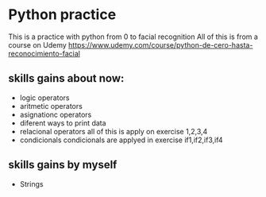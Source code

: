 # Python practice
This is a practice with python from 0 to facial recognition
All of this is from a course on Udemy
https://www.udemy.com/course/python-de-cero-hasta-reconocimiento-facial

## skills gains about now:
+ logic operators
+ aritmetic operators
+ asignationc operators
+ diferent ways to print data
+ relacional operators
all of this is apply on exercise 1,2,3,4
+ condicionals
condicionals are applyed in exercise if1,if2,if3,if4

## skills gains by myself
* Strings
